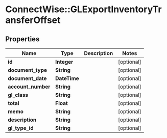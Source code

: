 # ConnectWise::GLExportInventoryTransferOffset

## Properties
Name | Type | Description | Notes
------------ | ------------- | ------------- | -------------
**id** | **Integer** |  | [optional] 
**document_type** | **String** |  | [optional] 
**document_date** | **DateTime** |  | [optional] 
**account_number** | **String** |  | [optional] 
**gl_class** | **String** |  | [optional] 
**total** | **Float** |  | [optional] 
**memo** | **String** |  | [optional] 
**description** | **String** |  | [optional] 
**gl_type_id** | **String** |  | [optional] 


